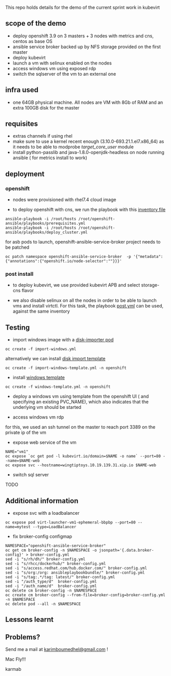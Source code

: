 This repo holds details for the demo of the current sprint work in kubevirt

## scope of the demo

- deploy openshift 3.9 on 3 masters + 3 nodes with metrics and cns, centos as base OS
- ansible service broker backed up by NFS storage provided on the first master
- deploy kubevirt
- launch a vm with selinux enabled on the nodes
- access windows vm using exposed rdp
- switch the sqlserver of the vm to an external one

## infra used

- one 64GB physical machine. All nodes are VM with 8Gb of RAM and an extra 100GB disk for the master

## requisites

- extras channels if using rhel
- make sure to use a kernel recent enough (3.10.0-693.21.1.el7.x86_64) as it needs to be able to modprobe *target_core_user* module
- install python-passlib and java-1.8.0-openjdk-headless on node running ansible ( for metrics install to work)

## deployment

### openshift

- nodes were provisioned with rhel7.4 cloud image

- to deploy openshift with cns, we run the playbook with this [inventory file](hosts)

```
ansible-playbook -i /root/hosts /root/openshift-ansible/playbooks/prerequisites.yml
ansible-playbook -i /root/hosts /root/openshift-ansible/playbooks/deploy_cluster.yml
```

for asb pods to launch, openshift-ansible-service-broker project needs to be patched

```
oc patch namespace openshift-ansible-service-broker  -p '{"metadata":{"annotations":{"openshift.io/node-selector":""}}}'
```

### post install 

- to deploy kubevirt, we use provided kubevirt APB and select storage-cns flavor

- we also disable selinux on all the nodes in order to be able to launch vms and install virtctl. For this task, the playbook [post.yml](post.yml) can be used, against the same inventory

## Testing

- import windows image with a [disk-importer pod](import-windows.yml)

```
oc create -f import-windows.yml
```

alternatively we can install [disk import template](import-windows-template.yml)

```
oc create -f import-windows-template.yml -n openshift
```

- install [windows template](windows-template.yml)

```
oc create -f windows-template.yml -n openshift
```

- deploy a windows vm using template from the openshift UI ( and specifying an existing PVC_NAME), which also indicates that the underlying vm should be started

- access windows vm rdp
 
for this, we used an ssh tunnel on the master to reach port 3389 on the private ip of the vm
 
- expose web service of the vm 

```
NAME="vm1"
oc expose `oc get pod -l kubevirt.io/domain=$NAME -o name` --port=80 --name=$NAME-web
oc expose svc --hostname=wingtiptoys.10.19.139.31.xip.io $NAME-web
```

- switch sql server

TODO


## Additional information

- expose svc with a loadbalancer

```
oc expose pod virt-launcher-vm1-ephemeral-bbpbp --port=80 --name=mytest --type=LoadBalancer
```

- fix broker-config configmap 

```
NAMESPACE="openshift-ansible-service-broker"
oc get cm broker-config -n $NAMESPACE -o jsonpath='{.data.broker-config}' > broker-config.yml
sed -i "s/rh/dh/" broker-config.yml
sed -i "s/rhcc/dockerhub/" broker-config.yml
sed -i "s/access.redhat.com/hub.docker.com/" broker-config.yml
sed -i "s/org:/org: ansibleplaybookbundle/" broker-config.yml
sed -i "s/tag:.*/tag: latest/" broker-config.yml
sed -i "/auth_type/d"  broker-config.yml
sed -i "/auth_name/d"  broker-config.yml
oc delete cm broker-config -n $NAMESPACE
oc create cm broker-config --from-file=broker-config=broker-config.yml -n $NAMESPACE
oc delete pod --all -n $NAMESPACE
```

## Lessons learnt

## Problems?

Send me a mail at [karimboumedhel@gmail.com](mailto:karimboumedhel@gmail.com) !

Mac Fly!!!

karmab
